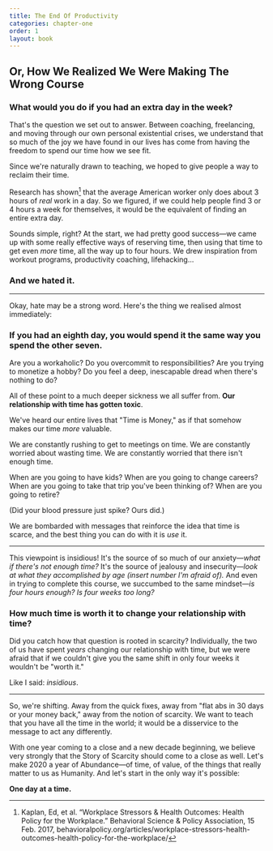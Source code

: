 ```yaml
---
title: The End Of Productivity
categories: chapter-one
order: 1
layout: book
---
```


## Or, How We Realized We Were Making The Wrong Course

### What would you do if you had an extra day in the week?

That's the question we set out to answer. Between coaching, freelancing, and moving through our own personal existential crises, we understand that so much of the joy we have found in our lives has come from having the freedom to spend our time how we see fit.

Since we're naturally drawn to teaching, we hoped to give people a way to reclaim their time.

Research has shown[^1] that the average American worker only does about 3 hours of *real* work in a day. So we figured, if we could help people find 3 or 4 hours a week for themselves, it would be the equivalent of finding an entire extra day.

Sounds simple, right? At the start, we had pretty good success—we came up with some really effective ways of reserving time, then using that time to get even *more* time, all the way up to four hours. We drew inspiration from workout programs, productivity coaching, lifehacking...

### And we hated it.

----

Okay, hate may be a strong word. Here's the thing we realised almost immediately:

### If you had an eighth day, you would spend it the same way you spend the other seven.

Are you a workaholic? Do you overcommit to responsibilities? Are you trying to monetize a hobby? Do you feel a deep, inescapable dread when there's nothing to do?

All of these point to a much deeper sickness we all suffer from. **Our relationship with time has gotten toxic**.

We've heard our entire lives that "Time is Money," as if that somehow makes our time *more* valuable.

We are constantly rushing to get to meetings on time. We are constantly worried about wasting time. We are constantly worried that there isn't enough time.

When are you going to have kids? When are you going to change careers? When are you going to take that trip you've been thinking of? When are you going to retire?

(Did your blood pressure just spike? Ours did.)

We are bombarded with messages that reinforce the idea that time is scarce, and the best thing you can do with it is *use* it.

----

This viewpoint is insidious! It's the source of so much of our anxiety—*what if there's not enough time?* It's the source of jealousy and insecurity—*look at what they accomplished by age (insert number I'm afraid of).* And even in trying to complete this course, we succumbed to the same mindset—*is four hours enough? Is four weeks too long?*

### **How much time is worth it to change your relationship with time?**

Did you catch how that question is rooted in scarcity? Individually, the two of us have spent *years* changing our relationship with time, but we were afraid that if we couldn't give you the same shift in only four weeks it wouldn't be "worth it."

Like I said: *insidious*.

----

So, we're shifting. Away from the quick fixes, away from "flat abs in 30 days or your money back," away from the notion of scarcity. We want to teach that you have all the time in the world; it would be a disservice to the message to act any differently.

With one year coming to a close and a new decade beginning, we believe very strongly that the Story of Scarcity should come to a close as well. Let's make 2020 a year of Abundance—of time, of value, of the things that really matter to us as Humanity. And let's start in the only way it's possible:

**One day at a time.**


[^1]: Kaplan, Ed, et al. “Workplace Stressors & Health Outcomes: Health Policy for the Workplace.” Behavioral Science & Policy Association, 15 Feb. 2017, behavioralpolicy.org/articles/workplace-stressors-health-outcomes-health-policy-for-the-workplace/
